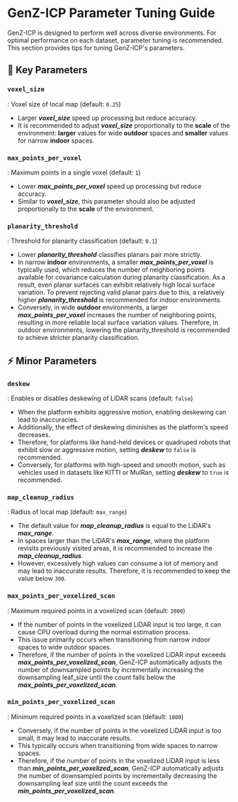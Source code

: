 # GenZ-ICP Parameter Tuning Guide

GenZ-ICP is designed to perform well across diverse environments. For optimal performance on each dataset, parameter tuning is recommended. 
This section provides tips for tuning GenZ-ICP's parameters.

## :star2: Key Parameters

### `voxel_size`
: Voxel size of local map (default: `0.25`)
+ Larger **_voxel_size_** speed up processing but reduce accuracy.
+ It is recommended to adjust **_voxel_size_** proportionally to the **scale** of the environment: **larger** values for wide **outdoor** spaces and **smaller** values for narrow **indoor** spaces.

### `max_points_per_voxel`
: Maximum points in a single voxel (default: `1`)
+ Lower **_max_points_per_voxel_** speed up processing but reduce accuracy.
+ Similar to **_voxel_size_**, this parameter should also be adjusted proportionally to the **scale** of the environment.

### `planarity_threshold`
: Threshold for planarity classification (default: `0.1`)
+ Lower **_planarity_threshold_** classifies planars pair more strictly.
+ In narrow **indoor** environments, a smaller **_max_points_per_voxel_** is typically used, which reduces the number of neighboring points available for covariance calculation during planarity classification. As a result, even planar surfaces can exhibit relatively high local surface variation.
  To prevent rejecting valid planar pairs due to this, a relatively higher **_planarity_threshold_** is recommended for indoor environments.
+ Conversely, in wide **outdoor** environments, a larger **_max_points_per_voxel_** increases the number of neighboring points, resulting in more reliable local surface variation values.
  Therefore, in outdoor environments, lowering the planarity_threshold is recommended to achieve stricter planarity classification.

## :zap: Minor Parameters

### `deskew`
: Enables or disables deskewing of LiDAR scans (default: `false`)
+ When the platform exhibits aggressive motion, enabling deskewing can lead to inaccuracies.
+ Additionally, the effect of deskewing diminishes as the platform's speed decreases.
+ Therefore, for platforms like hand-held devices or quadruped robots that exhibit slow or aggressive motion, setting **_deskew_** to `false` is recommended.
+ Conversely, for platforms with high-speed and smooth motion, such as vehicles used in datasets like KITTI or MulRan, setting **_deskew_** to `true` is recommended.

### `map_cleanup_radius`
: Radius of local map (default: `max_range`)
+ The default value for **_map_cleanup_radius_** is equal to the LiDAR's **_max_range_**.
+ In spaces larger than the LiDAR's **_max_range_**, where the platform revisits previously visited areas, it is recommended to increase the **_map_cleanup_radius_**.
+ However, excessively high values can consume a lot of memory and may lead to inaccurate results. Therefore, it is recommended to keep the value below `300`.

### `max_points_per_voxelized_scan`
: Maximum required points in a voxelized scan (default: `2000`)
+ If the number of points in the voxelized LiDAR input is too large, it can cause CPU overload during the normal estimation process.
+ This issue primarily occurs when transitioning from narrow indoor spaces to wide outdoor spaces.
+ Therefore, if the number of points in the voxelized LiDAR input exceeds **_max_points_per_voxelized_scan_**, GenZ-ICP automatically adjusts the number of downsampled points by incrementally increasing the downsampling leaf_size until the count falls below the **_max_points_per_voxelized_scan_**.

### `min_points_per_voxelized_scan`
: Minimum required points in a voxelized scan (default: `1800`)
+ Conversely, if the number of points in the voxelized LiDAR input is too small, it may lead to inaccurate results.
+ This typically occurs when transitioning from wide spaces to narrow spaces.
+ Therefore, if the number of points in the voxelized LiDAR input is less than **_min_points_per_voxelized_scan_**, GenZ-ICP automatically adjusts the number of downsampled points by incrementally decreasing the downsampling leaf size until the count exceeds the **_min_points_per_voxelized_scan_**.

